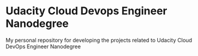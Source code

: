 # Udacity Cloud Devops Engineer Nanodegree
My personal repository for developing the projects related to Udacity Cloud DevOps Engineer Nanodegree
